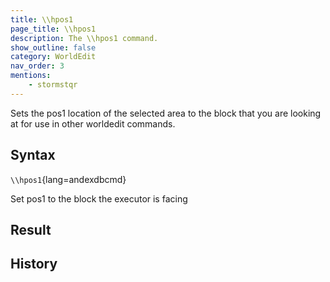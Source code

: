 ```yaml
---
title: \\hpos1
page_title: \\hpos1
description: The \\hpos1 command.
show_outline: false
category: WorldEdit
nav_order: 3
mentions:
    - stormstqr
---
```


Sets the pos1 location of the selected area to the block that you are looking at for use in other worldedit commands.

<CommandDetailsTable
    name="\\hpos1"
    :categories="[
        'system', 'world', 'server', 'worldedit'
    ]"
    :requiredTags="[
        'canUseChatCommands'
    ]"
    ultraSecurityModeSecurityLevel="WorldEdit"
    version="1.0.0"
    :undoSupported="-1"
    :functional="true"
    :deprecated="false"
/>

## Syntax

`\\hpos1`{lang=andexdbcmd}

<indent>Set pos1 to the block the executor is facing</indent>

## Result


## History
